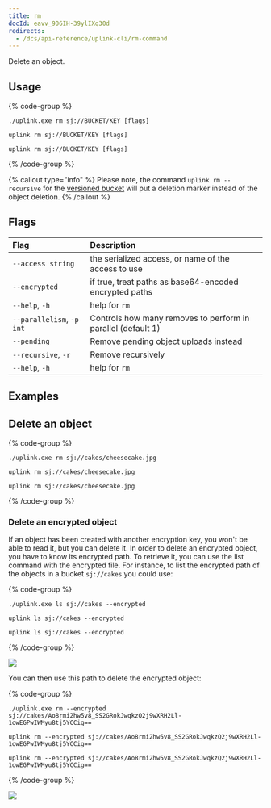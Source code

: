 ```yaml
---
title: rm
docId: eavv_906IH-39ylIXq30d
redirects:
  - /dcs/api-reference/uplink-cli/rm-command
---
```


Delete an object.

## Usage

{% code-group %}

```windows
./uplink.exe rm sj://BUCKET/KEY [flags]
```

```linux
uplink rm sj://BUCKET/KEY [flags]
```

```macos
uplink rm sj://BUCKET/KEY [flags]
```

{% /code-group %}

{% callout type="info" %}
Please note, the command `uplink rm --recursive` for the [versioned bucket](docId:oogh5vaiGei6atohm5thi) will put a deletion marker instead of the object deletion.
{% /callout %}

## Flags

| Flag                        | Description                                                  |
| :-------------------------- | :----------------------------------------------------------- |
| `--access string`           | the serialized access, or name of the access to use          |
| `--encrypted`               | if true, treat paths as base64-encoded encrypted paths       |
| `--help`, `-h`              | help for `rm`                                                |
| `--parallelism`, `-p` `int` | Controls how many removes to perform in parallel (default 1) |
| `--pending`                 | Remove pending object uploads instead                        |
| `--recursive`, `-r`         | Remove recursively                                           |
| `--help`, `-h`              | help for `rm`                                                |

## Examples

## Delete an object

{% code-group %}

```windows
./uplink.exe rm sj://cakes/cheesecake.jpg
```

```linux
uplink rm sj://cakes/cheesecake.jpg
```

```macos
uplink rm sj://cakes/cheesecake.jpg
```

{% /code-group %}

### Delete an encrypted object

If an object has been created with another encryption key, you won't be able to read it, but you can delete it. In order to delete an encrypted object, you have to know its encrypted path. To retrieve it, you can use the list command [](docId:Df-CVmCCHmt6r3_c1PLn4) with the encrypted file. For instance, to list the encrypted path of the objects in a bucket `sj://cakes` you could use:

{% code-group %}

```windows
./uplink.exe ls sj://cakes --encrypted
```

```linux
uplink ls sj://cakes --encrypted
```

```macos
uplink ls sj://cakes --encrypted
```

{% /code-group %}

![](https://link.storjshare.io/raw/jua7rls6hkx5556qfcmhrqed2tfa/docs/images/H3aTNgsLuQGUyyzoHvuOF_rm-01.png)

You can then use this path to delete the encrypted object:

{% code-group %}

```windows
./uplink.exe rm --encrypted sj://cakes/Ao8rmi2hw5v8_SS2GRokJwqkzQ2j9wXRH2Ll-1owEGPwIWMyu8tj5YCCig==
```

```linux
uplink rm --encrypted sj://cakes/Ao8rmi2hw5v8_SS2GRokJwqkzQ2j9wXRH2Ll-1owEGPwIWMyu8tj5YCCig==
```

```macos
uplink rm --encrypted sj://cakes/Ao8rmi2hw5v8_SS2GRokJwqkzQ2j9wXRH2Ll-1owEGPwIWMyu8tj5YCCig==
```

{% /code-group %}

![](https://link.storjshare.io/raw/jua7rls6hkx5556qfcmhrqed2tfa/docs/images/312jWiPeE9_7b2PweTHUZ_rm-02.png)
